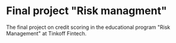 # Final project "Risk managment"

The final project on credit scoring in the educational program "Risk Management" at Tinkoff Fintech.
